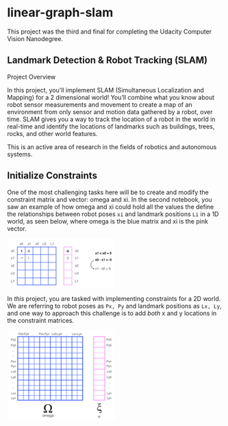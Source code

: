 # linear-graph-slam
This project was the third and final for completing the Udacity Computer Vision Nanodegree.  

## Landmark Detection & Robot Tracking (SLAM)

</b>Project Overview

</b>In this project, you'll implement SLAM (Simultaneous Localization and Mapping) for a 2 dimensional world! 
You’ll combine what you know about robot sensor measurements and movement to create a map of an environment from only sensor and 
motion data gathered by a robot, over time. SLAM gives you a way to track the location of a robot in the world in real-time and 
identify the locations of landmarks such as buildings, trees, rocks, and other world features. 

This is an active area of research in the fields of robotics and autonomous systems.

## Initialize Constraints

One of the most challenging tasks here will be to create and modify the constraint matrix and vector: omega and xi. In the second notebook, you saw an example of how omega and xi could hold all the values the define the relationships between robot poses `xi` and landmark positions `Li` in a 1D world, as seen below, where omega is the blue matrix and xi is the pink vector.

<img src='images/motion_constraint.png' width=50% height=50% />


In *this* project, you are tasked with implementing constraints for a 2D world. We are referring to robot poses as `Px, Py` and landmark positions as `Lx, Ly`, and one way to approach this challenge is to add *both* x and y locations in the constraint matrices.

<img src='images/constraints2D.png' width=50% height=50% />

